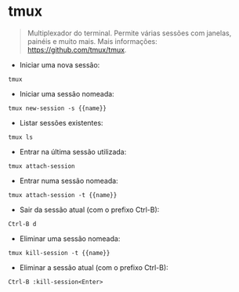# tmux

> Multiplexador do terminal. Permite várias sessões com janelas, painéis e muito mais.
> Mais informações: <https://github.com/tmux/tmux>.

- Iniciar uma nova sessão:

`tmux`

- Iniciar uma sessão nomeada:

`tmux new-session -s {{name}}`

- Listar sessões existentes:

`tmux ls`

- Entrar na última sessão utilizada:

`tmux attach-session`

- Entrar numa sessão nomeada:

`tmux attach-session -t {{name}}`

- Sair da sessão atual (com o prefixo Ctrl-B):

`Ctrl-B d`

- Eliminar uma sessão nomeada:

`tmux kill-session -t {{name}}`

- Eliminar a sessão atual (com o prefixo Ctrl-B):

`Ctrl-B :kill-session<Enter>`

